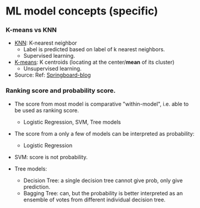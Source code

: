 # ML model concepts (specific)

### K-means vs KNN

- [KNN](../models/k-nearest_neighbors.md): K-nearest neighbor 
  - Label is predicted based on label of k nearest neighbors. 
  - Supervised learning.
- [K-means](../models/k-means.md): K centroids (locating at the center/**mean** of its cluster)
  - Unsupervised learning.
- Source: Ref: [Springboard-blog]( https://www.springboard.com/blog/machine-learning-interview-questions/)


### Ranking score and probability score.



- The score from most model is comparative "within-model", i.e. able to be used as ranking score.
  - Logistic Regression, SVM, Tree models
- The score from a only a few of models can be interpreted as probability:
  - Logistic Regression

- SVM: score is not probability.
- Tree models:
  - Decision Tree: a single decision tree cannot give prob, only give prediction.
  - Bagging Tree: can, but the probability is better interpreted as an ensemble of votes from different individual decision tree.




